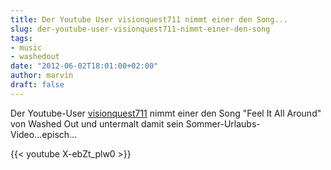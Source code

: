 ```yaml
---
title: Der Youtube User visionquest711 nimmt einer den Song...
slug: der-youtube-user-visionquest711-nimmt-einer-den-song
tags:
- music
- washedout
date: "2012-06-02T18:01:00+02:00"
author: marvin
draft: false
---
```

Der Youtube-User
[visionquest711](http://www.youtube.com/user/visionquest711) nimmt einer
den Song "Feel It All Around" von Washed Out und untermalt damit sein
Sommer-Urlaubs-Video...episch...

{{< youtube X-ebZt_plw0 >}}